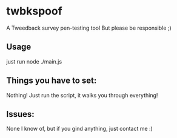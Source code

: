 # twbkspoof
A Tweedback survey pen-testing tool
But please be responsible ;)
## Usage
just run node ./main.js
## Things you have to set:
Nothing!
Just run the script, it walks you through everything!

## Issues:
None I know of, but if you gind anything, just contact me :)
